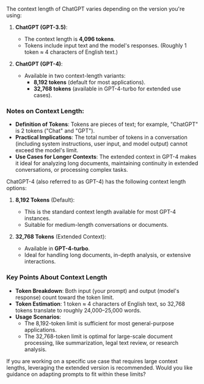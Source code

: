 The context length of ChatGPT varies depending on the version you're using:

1. **ChatGPT (GPT-3.5)**:
   - The context length is **4,096 tokens**.
   - Tokens include input text and the model's responses. (Roughly 1 token ≈ 4 characters of English text.)

2. **ChatGPT (GPT-4)**:
   - Available in two context-length variants:
     - **8,192 tokens** (default for most applications).
     - **32,768 tokens** (available in GPT-4-turbo for extended use cases).

### Notes on Context Length:
- **Definition of Tokens**: Tokens are pieces of text; for example, "ChatGPT" is 2 tokens ("Chat" and "GPT").
- **Practical Implications**: The total number of tokens in a conversation (including system instructions, user input, and model output) cannot exceed the model's limit.
- **Use Cases for Longer Contexts**: The extended context in GPT-4 makes it ideal for analyzing long documents, maintaining continuity in extended conversations, or processing complex tasks.

ChatGPT-4 (also referred to as GPT-4) has the following context length options:

1. **8,192 Tokens** (Default):
   - This is the standard context length available for most GPT-4 instances.
   - Suitable for medium-length conversations or documents.

2. **32,768 Tokens** (Extended Context):
   - Available in **GPT-4-turbo**.
   - Ideal for handling long documents, in-depth analysis, or extensive interactions.

### Key Points About Context Length
- **Token Breakdown**: Both input (your prompt) and output (model's response) count toward the token limit.
- **Token Estimation**: 1 token ≈ 4 characters of English text, so 32,768 tokens translate to roughly 24,000–25,000 words.
- **Usage Scenarios**:
  - The 8,192-token limit is sufficient for most general-purpose applications.
  - The 32,768-token limit is optimal for large-scale document processing, like summarization, legal text review, or research analysis.

If you are working on a specific use case that requires large context lengths, leveraging the extended version is recommended. Would you like guidance on adapting prompts to fit within these limits?


